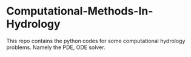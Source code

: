 # Computational-Methods-In-Hydrology
This repo contains the python codes for some computational hydrology problems. Namely the PDE, ODE solver. 
